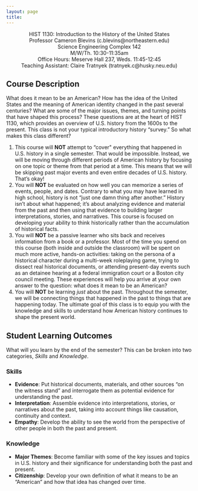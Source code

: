 ```yaml
---
layout: page
title:
---
```


<div style="text-align: center">
<p>
HIST 1130: Introduction to the History of the United States<br>
Professor Cameron Blevins (c.blevins@northeastern.edu)<br>
Science Engineering Complex 142<br>
M/W/Th. 10:30-11:35am<br>
Office Hours: Meserve Hall 237, Weds. 11:45-12:45<br>
Teaching Assistant: Claire Tratnyek (tratnyek.c@husky.neu.edu)
</p>
</div>

## Course Description

What does it mean to be an American? How has the idea of the United States and the meaning of American identity changed in the past several centuries? What are some of the major issues, themes, and turning points that have shaped this process? These questions are at the heart of HIST 1130, which provides an overview of U.S. history from the 1600s to the present. This class is not your typical introductory history “survey.” So what makes this class different?

1. This course will **NOT** attempt to “cover" everything that happened in U.S. history in a single semester. That would be impossible. Instead, we will be moving through different periods of American history by focusing on one topic or theme from that period at a time. This means that we will be skipping past major events and even entire decades of U.S. history. That’s okay! 
2. You will **NOT** be evaluated on how well you can memorize a series of events, people, and dates. Contrary to what you may have learned in high school, history is not “just one damn thing after another.” History isn’t about what happened; it’s about analyzing evidence and material from the past and then using that evidence to building larger interpretations, stories, and narratives. This course is focused on developing your ability to think historically rather than the accumulation of historical facts.
3. You will **NOT** be a passive learner who sits back and receives information from a book or a professor. Most of the time you spend on this course (both inside and outside the classroom) will be spent on much more active, hands-on activities: taking on the persona of a historical character during a multi-week roleplaying game, trying to dissect real historical documents, or attending present-day events such as an detainee hearing at a federal immigration court or a Boston city council meeting. These experiences will help you arrive at your own answer to the question: what does it mean to be an American?
4. You will **NOT** be learning *just* about the past. Throughout the semester, we will be connecting things that happened in the past to things that are happening today. The ultimate goal of this class is to equip you with the knowledge and skills to understand how American history continues to shape the present world. 

## Student Learning Outcomes

What will you learn by the end of the semester? This can be broken into two categories, *Skills* and *Knowledge*.

### Skills

- **Evidence**: Put historical documents, materials, and other sources “on the witness stand” and interrogate them as potential evidence for understanding the past.
- **Interpretation**: Assemble evidence into interpretations, stories, or narratives about the past, taking into account things like causation, continuity and context.
- **Empathy**: Develop the ability to see the world from the perspective of other people in both the past and present.

### Knowledge

- **Major Themes**: Become familiar with some of the key issues and topics in U.S. history and their significance for understanding both the past and present.
- **Citizenship**: Develop your own definition of what it means to be an “American” and how that idea has changed over time.